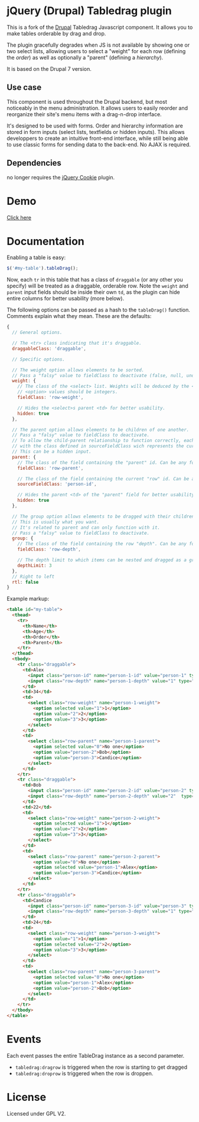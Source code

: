 jQuery (Drupal) Tabledrag plugin
================================

This is a fork of the [Drupal](http://www.drupal.org/project/drupal) Tabledrag Javascript component. It allows you to make tables orderable by drag and drop.

The plugin gracefully degrades when JS is not available by showing one or two select lists, allowing users to select a "weight" for each row (defining the *order*) as well as optionally a "parent" (defining a *hierarchy*).

It is based on the Drupal 7 version.


Use case
--------

This component is used throughout the Drupal backend, but most noticeably in the menu administration. It allows users to easily reorder and reorganize their site's menu items with a drag-n-drop interface.

It's designed to be used with forms. Order and hierarchy information are stored in form inputs (select lists, textfields or hidden inputs). This allows developpers to create an intuitive front-end interface, while still being able to use classic forms for sending data to the back-end. No AJAX is required.


Dependencies
------------

no longer requires the [jQuery Cookie](https://github.com/carhartl/jquery-cookie) plugin.


Demo
====

[Click here](http://wadmiraal.github.com/jquery-tabledrag/)


Documentation
=============

Enabling a table is easy:
```javascript
$('#my-table').tableDrag();
```

Now, each `tr` in this table that has a class of `draggable` (or any other you specify) will be treated as a draggable, orderable row.
Note the `weight` and `parent` input fields should be inside their own `td`, as the plugin can hide entire columns for better usability (more below).

The following options can be passed as a hash to the `tableDrag()` function. Comments explain what they mean. These are the defaults:

```javascript
{
  // General options.

  // The <tr> class indicating that it's draggable.
  draggableClass: 'draggable',

  // Specific options.

  // The weight option allows elements to be sorted.
  // Pass a "falsy" value to fieldClass to deactivate (false, null, undefined, etc).
  weight: {
    // The class of the <select> list. Weights will be deduced by the <option>s in this list.
    // <option> values should be integers.
    fieldClass: 'row-weight',

    // Hides the <select>s parent <td> for better usability.
    hidden: true
  },

  // The parent option allows elements to be children of one another.
  // Pass a "falsy" value to fieldClass to deactivate.
  // To allow the child-parent relationship to function correctly, each row must contain an input
  // with the class defined in sourceFieldClass wich represents the current row.
  // This can be a hidden input.
  parent: {
    // The class of the field containing the "parent" id. Can be any form item.
    fieldClass: 'row-parent',

    // The class of the field containing the current "row" id. Can be any form item.
    sourceFieldClass: 'person-id',

    // Hides the parent <td> of the "parent" field for better usability.
    hidden: true
  },

  // The group option allows elements to be dragged with their children as a whole.
  // This is usually what you want.
  // It's related to parent and can only function with it.
  // Pass a "falsy" value to fieldClass to deactivate.
  group: {
    // The class of the field containing the row "depth". Can be any form item.
    fieldClass: 'row-depth',

    // The depth limit to which items can be nested and dragged as a group.
    depthLimit: 3
  },
  // Right to left
  rtl: false
}
```

Example markup:
```html
<table id="my-table">
  <thead>
    <tr>
      <th>Name</th>
      <th>Age</th>
      <th>Order</th>
      <th>Parent</th>
    </tr>
  </thead>
  <tbody>
    <tr class="draggable">
      <td>Alex
        <input class="person-id" name="person-1-id" value="person-1" type="hidden" />
        <input class="row-depth" name="person-1-depth" value="1" type="hidden" />
      </td>
      <td>34</td>
      <td>
        <select class="row-weight" name="person-1-weight">
          <option selected value="1">1</option>
          <option value="2">2</option>
          <option value="3">3</option>
        </select>
      </td>
      <td>
        <select class="row-parent" name="person-1-parent">
          <option selected value="0">No one</option>
          <option value="person-2">Bob</option>
          <option value="person-3">Candice</option>
        </select>
      </td>
    </tr>
    <tr class="draggable">
      <td>Bob
        <input class="person-id" name="person-2-id" value="person-2" type="hidden" />
        <input class="row-depth" name="person-2-depth" value="2"  type="hidden" />
      </td>
      <td>22</td>
      <td>
        <select class="row-weight" name="person-2-weight">
          <option selected value="1">1</option>
          <option value="2">2</option>
          <option value="3">3</option>
        </select>
      </td>
      <td>
        <select class="row-parent" name="person-2-parent">
          <option value="0">No one</option>
          <option selected value="person-1">Alex</option>
          <option value="person-3">Candice</option>
        </select>
      </td>
    </tr>
    <tr class="draggable">
      <td>Candice
        <input class="person-id" name="person-3-id" value="person-3" type="hidden" />
        <input class="row-depth" name="person-3-depth" value="1" type="hidden" />
      </td>
      <td>24</td>
      <td>
        <select class="row-weight" name="person-3-weight">
          <option value="1">1</option>
          <option selected value="2">2</option>
          <option value="3">3</option>
        </select>
      </td>
      <td>
        <select class="row-parent" name="person-3-parent">
          <option selected value="0">No one</option>
          <option value="person-1">Alex</option>
          <option value="person-2">Bob</option>
        </select>
      </td>
    </tr>
  </tbody>
</table>
```


Events
======

Each event passes the entire TableDrag instance as a second parameter.

* `tabledrag:dragrow` is triggered when the row is starting to get dragged
* `tabledrag:droprow` is triggered when the row is droppen.


License
=======

Licensed under GPL V2.
